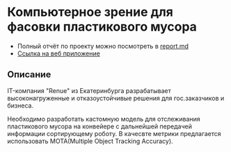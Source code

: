 <h1 align="left">Компьютерное зрение для фасовки пластикового мусора</a></h1>

* Полный отчёт по проекту можно посмотреть в [report.md](https://)
* [Ссылка на веб приложение](https://)

<h2 style="font-size: 20px;">Описание</h2>

IT-компания "Renue" из Екатеринбурга разрабатывает высоконагруженные и отказоустойчивые решения для гос.заказчиков и бизнеса.

Необходимо разработать кастомную модель для отслеживания пластикового мусора на конвейере с дальнейшей передачей информации сортирующему роботу.
В качесвте метрики предлагается использовать MOTA(Multiple Object Tracking Accuracy).
